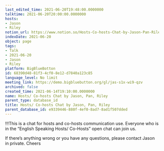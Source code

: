 ```yaml
---
last_edited_time: 2021-06-20T19:48:00.0000000
talktime: 2021-06-20T20:00:00.0000000
hosts:
- Jason
- Riley
notion_url: https://www.notion.so/Hosts-Co-hosts-Chat-by-Jason-Pan-Riley-68390d4881f34cf08e12d7840a123c85
indexDate: 2021-06-20
object: page
tags:
- Talk
- 2021-06-20
- Jason
- Riley
platform: BigBlueBotton
id: 68390d48-81f3-4cf0-8e12-d7840a123c85
language_level: No limit
meeting_link: https://demo.bigbluebutton.org/gl/jas-s1x-wi9-qzv
archived: false
created_time: 2021-06-14T19:10:00.0000000
name: Hosts/ Co-hosts Chat by Jason, Pan, Riley
parent_type: database_id
title: Hosts/ Co-hosts Chat by Jason, Pan, Riley
parent_database_id: e9339446-880f-4ef0-8ad7-8ad1f507dded
---
```


!!!This is a chat for hosts and co-hosts communication use. Everyone who is in the “English Speaking Hosts/ Co-Hosts” open chat can join us.

If there’s anything wrong or you have any questions, please contact Jason in private. Cheers

